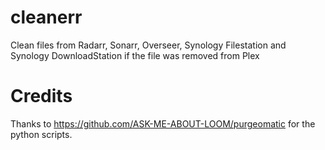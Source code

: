 # cleanerr
Clean files from Radarr, Sonarr, Overseer, Synology Filestation and Synology DownloadStation if the file was removed from Plex

# Credits
Thanks to https://github.com/ASK-ME-ABOUT-LOOM/purgeomatic for the python scripts.